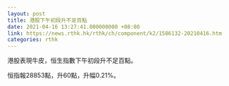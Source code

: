 ```yaml
---
layout: post
title: 港股下午初段升不足百點
date: 2021-04-16 13:27:41.000000000 +08:00
link: https://news.rthk.hk/rthk/ch/component/k2/1586132-20210416.htm
categories: rthk
---
```


港股表現牛皮，恒生指數下午初段升不足百點。

恒指報28853點，升60點，升幅0.21%。
